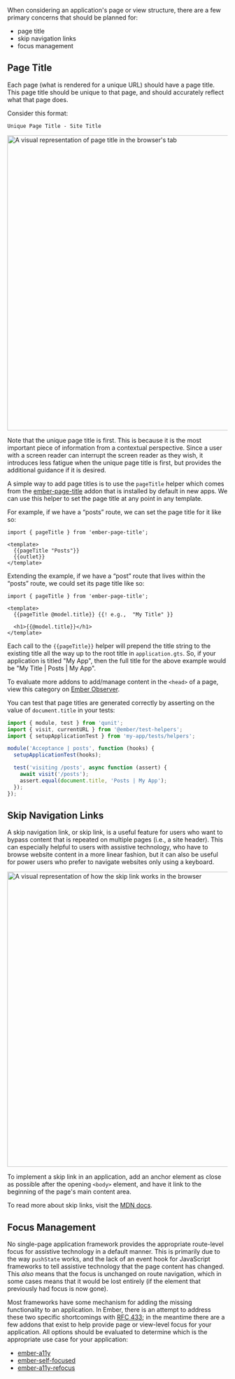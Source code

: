 When considering an application's page or view structure, there are a few primary concerns that should be planned for:

- page title
- skip navigation links
- focus management


## Page Title

Each page (what is rendered for a unique URL) should have a page title. This page title should be unique to that page, and should accurately reflect what that page does.

Consider this format:

`Unique Page Title - Site Title`

<img width="675px" title="Page Title Example" alt="A visual representation of page title in the browser's tab" src="/images/accessibility/page-template-considerations/page-title.png"/>

Note that the unique page title is first. This is because it is the most important piece of information from a contextual perspective. Since a user with a screen reader can interrupt the screen reader as they wish, it introduces less fatigue when the unique page title is first, but provides the additional guidance if it is desired.

A simple way to add page titles is to use the `pageTitle` helper which comes from the [ember-page-title](https://github.com/ember-cli/ember-page-title) addon that is installed by default in new apps. We can use this helper to set the page title at any point in any template.

For example, if we have a “posts” route, we can set the page title for it like so:

```gjs {data-filename=app/routes/posts.gjs}
import { pageTitle } from 'ember-page-title';

<template>
  {{pageTitle "Posts"}}
  {{outlet}}
</template>
```

Extending the example, if we have a “post” route that lives within the “posts” route, we could set its page title like so:

```gjs {data-filename=app/routes/posts/post.gjs}
import { pageTitle } from 'ember-page-title';

<template>
  {{pageTitle @model.title}} {{! e.g.,  "My Title" }}

  <h1>{{@model.title}}</h1>
</template>
```

Each call to the `{{pageTitle}}` helper will prepend the title string to the existing title all the way up to the root title in `application.gts`.  So, if your application is titled "My App", then the full title for the above example would be "My Title | Posts | My App".

To evaluate more addons to add/manage content in the `<head>` of a page, view this category on [Ember Observer](https://emberobserver.com/categories/header-content).

You can test that page titles are generated correctly by asserting on the value of `document.title` in your tests:

```javascript {data-filename=tests/acceptance/posts-test.js}
import { module, test } from 'qunit';
import { visit, currentURL } from '@ember/test-helpers';
import { setupApplicationTest } from 'my-app/tests/helpers';

module('Acceptance | posts', function (hooks) {
  setupApplicationTest(hooks);

  test('visiting /posts', async function (assert) {
    await visit('/posts');
    assert.equal(document.title, 'Posts | My App');
  });
});
```

## Skip Navigation Links

A skip navigation link, or skip link, is a useful feature for users who want to bypass content that is repeated on multiple pages (i.e., a site header). This can especially helpful to users with assistive technology, who have to browse website content in a more linear fashion, but it can also be useful for power users who prefer to navigate websites only using a keyboard.

<img width="675px" title="Skip Main Content Example" alt="A visual representation of how the skip link works in the browser" src="/images/accessibility/page-template-considerations/skip-main-content.png"/>

To implement a skip link in an application, add an anchor element as close as possible after the opening `<body>` element, and have it link to the beginning of the page's main content area.

To read more about skip links, visit the [MDN docs](https://developer.mozilla.org/en-US/docs/Learn/Accessibility/HTML#Skip_links).


## Focus Management

No single-page application framework provides the appropriate route-level focus for assistive technology in a default manner. This is primarily due to the way `pushState` works, and the lack of an event hook for JavaScript frameworks to tell assistive technology that the page content has changed. This *also* means that the focus is unchanged on route navigation, which in some cases means that it would be lost entirely (if the element that previously had focus is now gone).

Most frameworks have some mechanism for adding the missing functionality to an application. In Ember, there is an attempt to address these two specific shortcomings with [RFC 433](https://github.com/emberjs/rfcs/pull/433); in the meantime there are a few addons that exist to help provide page or view-level focus for your application. All options should be evaluated to determine which is the appropriate use case for your application:

- [ember-a11y](https://github.com/ember-a11y/ember-a11y)
- [ember-self-focused](https://github.com/linkedin/self-focused/tree/master/packages/ember-self-focused)
- [ember-a11y-refocus](https://github.com/MelSumner/ember-a11y-refocus)
